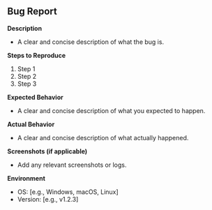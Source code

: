 ## Bug Report

**Description**
- A clear and concise description of what the bug is.

**Steps to Reproduce**
1. Step 1
2. Step 2
3. Step 3

**Expected Behavior**
- A clear and concise description of what you expected to happen.

**Actual Behavior**
- A clear and concise description of what actually happened.

**Screenshots (if applicable)**
- Add any relevant screenshots or logs.

**Environment**
- OS: [e.g., Windows, macOS, Linux]
- Version: [e.g., v1.2.3]
